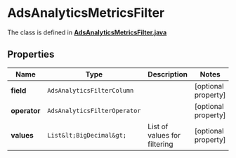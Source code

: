 

# AdsAnalyticsMetricsFilter

The class is defined in **[AdsAnalyticsMetricsFilter.java](../../src/main/java/org/openapitools/model/AdsAnalyticsMetricsFilter.java)**

## Properties

Name | Type | Description | Notes
------------ | ------------- | ------------- | -------------
**field** | `AdsAnalyticsFilterColumn` |  |  [optional property]
**operator** | `AdsAnalyticsFilterOperator` |  |  [optional property]
**values** | `List&lt;BigDecimal&gt;` | List of values for filtering |  [optional property]





